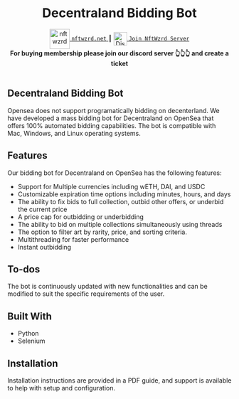 <h1 align="center">Decentraland Bidding Bot</h1>
<div align="center">

<a href="http://www.nftwzrd.net/">
  <img align="center" alt="nftwzrd" width="45px" src="https://avatars.githubusercontent.com/u/93735282?s=400&u=d29fa83e02d4386a9cf92c7315f8d355d9fae489&v=4" />
	<code>nftwzrd.net</code>
</a>
	<span> ┃ </span>
	
  <a href="https://discord.gg/xHgnePtV7s" style="margin-top: 12px;">
  <img  align="center" alt="Discord link" width="30px" src="https://raw.githubusercontent.com/peterthehan/peterthehan/master/assets/discord.svg" />
	  <code>Join NftWzrd Server</code>
</a>
<br />

</div>
	
<div align="center">
  <strong>For buying membership please join our discord server 👆👆👆 and create a ticket </strong>
</div>
<br />

## Decentraland Bidding Bot
Opensea does not support programatically bidding on decenterland. We have developed a mass bidding bot for Decentraland on OpenSea that offers 100% automated bidding capabilities. The bot is compatible with Mac, Windows, and Linux operating systems.

## Features
Our bidding bot for Decentraland on OpenSea has the following features:

- Support for Multiple currencies including wETH, DAI, and USDC
- Customizable expiration time options including minutes, hours, and days
- The ability to fix bids to full collection, outbid other offers, or underbid the current price
- A price cap for outbidding or underbidding
- The ability to bid on multiple collections simultaneously using threads
- The option to filter art by rarity, price, and sorting criteria.
- Multithreading for faster performance
- Instant outbidding


## To-dos
The bot is continuously updated with new functionalities and can be modified to suit the specific requirements of the user.

## Built With
- Python
- Selenium

## Installation
Installation instructions are provided in a PDF guide, and support is available to help with setup and configuration.
